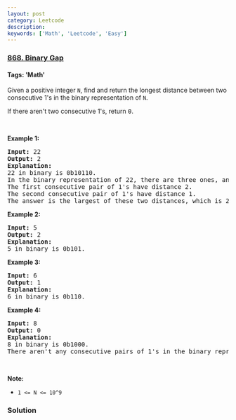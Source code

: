 ```yaml
---
layout: post
category: Leetcode
description: 
keywords: ['Math', 'Leetcode', 'Easy']
---
```

### [868. Binary Gap](https://leetcode.com/problems/binary-gap)

#### Tags: 'Math'

<div class="content__u3I1 question-content__JfgR"><div><p>Given a positive integer <code>N</code>, find and return the longest distance between two consecutive 1's in the binary representation of <code>N</code>.</p>
<p>If there aren't two consecutive 1's, return <font face="monospace">0</font>.</p>
<p> </p>
<div>
<div>
<div>
<ul>
</ul>
</div>
</div>
</div>
<div>
<p><strong>Example 1:</strong></p>
<pre><strong>Input: </strong><span id="example-input-1-1">22</span>
<strong>Output: </strong>2
<strong>Explanation: </strong>
22 in binary is 0b10110.
In the binary representation of 22, there are three ones, and two consecutive pairs of 1's.
The first consecutive pair of 1's have distance 2.
The second consecutive pair of 1's have distance 1.
The answer is the largest of these two distances, which is 2.
</pre>
<div>
<p><strong>Example 2:</strong></p>
<pre><strong>Input: </strong><span id="example-input-2-1">5</span>
<strong>Output: </strong><span id="example-output-2">2</span>
<strong>Explanation: </strong>
5 in binary is 0b101.
</pre>
<div>
<p><strong>Example 3:</strong></p>
<pre><strong>Input: </strong><span id="example-input-3-1">6</span>
<strong>Output: </strong><span id="example-output-3">1</span>
<strong>Explanation: </strong>
6 in binary is 0b110.
</pre>
<div>
<p><strong>Example 4:</strong></p>
<pre><strong>Input: </strong><span id="example-input-4-1">8</span>
<strong>Output: </strong><span id="example-output-4">0</span>
<strong>Explanation: </strong>
8 in binary is 0b1000.
There aren't any consecutive pairs of 1's in the binary representation of 8, so we return 0.
</pre>
<p> </p>
<div>
<div>
<div>
<p><strong>Note:</strong></p>
<ul>
<li><code>1 &lt;= N &lt;= 10^9</code></li>
</ul>
</div>
</div>
</div>
</div>
</div>
</div>
</div>
</div></div>

### Solution
